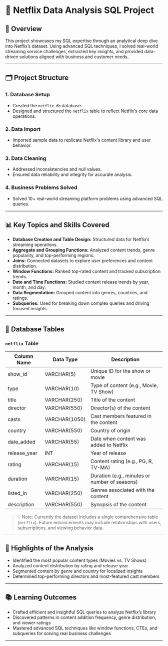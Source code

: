 # 🎥 Netflix Data Analysis SQL Project

## 📜 Overview
This project showcases my SQL expertise through an analytical deep dive into Netflix’s dataset. Using advanced SQL techniques, I solved real-world streaming service challenges, extracted key insights, and provided data-driven solutions aligned with business and customer needs.

---

## 🗂 Project Structure

### 1. Database Setup
- Created the `netflix_db` database.
- Designed and structured the `netflix` table to reflect Netflix’s core data operations.

### 2. Data Import
- Imported sample data to replicate Netflix's content library and user behavior.

### 3. Data Cleaning
- Addressed inconsistencies and null values.
- Ensured data reliability and integrity for accurate analysis.

### 4. Business Problems Solved
- Solved 10+ real-world streaming platform problems using advanced SQL queries.

---

## 📊 Key Topics and Skills Covered

- **Database Creation and Table Design:** Structured data for Netflix’s streaming operations.
- **Aggregate and Grouping Functions:** Analyzed content trends, genre popularity, and top-performing regions.
- **Joins:** Connected datasets to explore user preferences and content distribution.
- **Window Functions:** Ranked top-rated content and tracked subscription trends.
- **Date and Time Functions:** Studied content release trends by year, month, and day.
- **Data Segmentation:** Grouped content into genres, countries, and ratings.
- **Subqueries:** Used for breaking down complex queries and driving focused insights.

---

## 🧩 Database Tables

### `netflix` Table

| Column Name | Data Type     | Description                                  |
|-------------|---------------|----------------------------------------------|
| show_id     | VARCHAR(5)    | Unique ID for the show or movie              |
| type        | VARCHAR(10)   | Type of content (e.g., Movie, TV Show)       |
| title       | VARCHAR(250)  | Title of the content                         |
| director    | VARCHAR(550)  | Director(s) of the content                   |
| casts       | VARCHAR(1050) | Cast members featured in the content         |
| country     | VARCHAR(550)  | Country of origin                            |
| date_added  | VARCHAR(55)   | Date when content was added to Netflix       |
| release_year| INT           | Year of release                              |
| rating      | VARCHAR(15)   | Content rating (e.g., PG, R, TV-MA)          |
| duration    | VARCHAR(15)   | Duration (e.g., minutes or number of seasons)|
| listed_in   | VARCHAR(250)  | Genres associated with the content           |
| description | VARCHAR(550)  | Synopsis of the content                      |

> 💡 Note: Currently the dataset includes a single comprehensive table (`netflix`). Future enhancements may include relationships with users, subscriptions, and viewing behavior data.

---

## 🚀 Highlights of the Analysis

- Identified the most popular content types (Movies vs. TV Shows)
- Analyzed content distribution by rating and release year
- Segmented content by genre and country for localized insights
- Determined top-performing directors and most-featured cast members

---

## 📚 Learning Outcomes

- Crafted efficient and insightful SQL queries to analyze Netflix’s library
- Discovered patterns in content addition frequency, genre distribution, and viewer ratings
- Mastered advanced SQL techniques like window functions, CTEs, and subqueries for solving real business challenges

---



